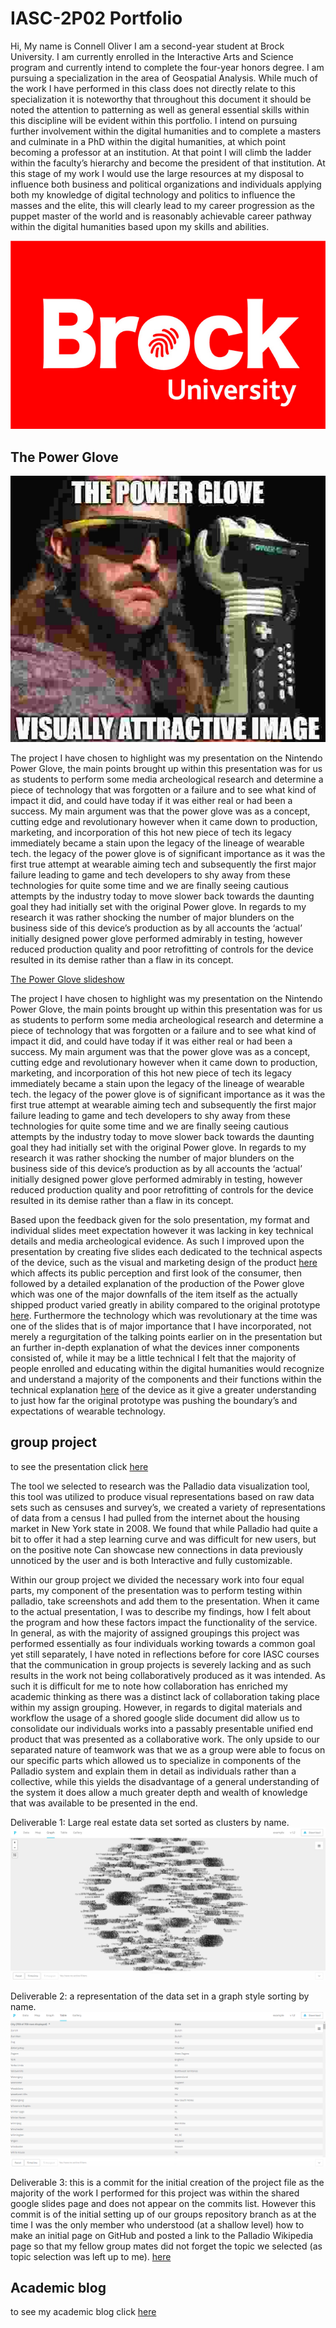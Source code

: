 # IASC-2P02 Portfolio

Hi, My name is Connell Oliver I am a second-year student at Brock University. I am currently enrolled in the Interactive Arts and Science program and currently intend to complete the four-year honors degree. I am pursuing a specialization in the area of Geospatial Analysis. While much of the work I have performed in this class does not directly relate to this specialization it is noteworthy that throughout this document it should be noted the attention to patterning as well as general essential skills within this discipline will be evident within this portfolio. I intend on pursuing further involvement within the digital humanities and to complete a masters and culminate in a PhD within the digital humanities, at which point becoming a professor at an institution. At that point I will climb the ladder within the faculty’s hierarchy and become the president of that institution. At this stage of my work I would use the large resources at my disposal to influence both business and political organizations and individuals applying both my knowledge of digital technology and politics to influence the masses and the elite, this will clearly lead to my career progression as the puppet master of the world and is reasonably achievable career pathway within the digital humanities based upon my skills and abilities.

![](images/f13916da-192a-4d6e-aee8-3a3aa8353428.png)

## The Power Glove
![](images/aLN3X.jpg)

The project I have chosen to highlight was my presentation on the Nintendo Power Glove, the main points brought up within this presentation was for us as students to perform some media archeological research and determine a piece of technology that was forgotten or a failure and to see what kind of impact it did, and could have today if it was either real or had been a success. My main argument was that the power glove was as a concept, cutting edge and revolutionary however when it came down to production, marketing, and incorporation of this hot new piece of tech its legacy immediately became a stain upon the legacy of the lineage of wearable tech. the legacy of the power glove is of significant importance as it was the first true attempt at wearable aiming tech and subsequently the first major failure leading to game and tech developers to shy away from these technologies for quite some time and we are finally seeing cautious attempts by the industry today to move slower back towards the daunting goal they had initially set with the original Power glove. In regards to my research it was rather shocking the number of major blunders on the business side of this device’s production as by all accounts the ‘actual’ initially designed power glove performed admirably in testing, however reduced production quality and poor retrofitting of controls for the device resulted in its demise rather than a flaw in its concept.

[The Power Glove slideshow](https://carlthecactus.github.io/IASC-2P02/reveal/)

The project I have chosen to highlight was my presentation on the Nintendo Power Glove, the main points brought up within this presentation was for us as students to perform some media archeological research and determine a piece of technology that was forgotten or a failure and to see what kind of impact it did, and could have today if it was either real or had been a success. My main argument was that the power glove was as a concept, cutting edge and revolutionary however when it came down to production, marketing, and incorporation of this hot new piece of tech its legacy immediately became a stain upon the legacy of the lineage of wearable tech. the legacy of the power glove is of significant importance as it was the first true attempt at wearable aiming tech and subsequently the first major failure leading to game and tech developers to shy away from these technologies for quite some time and we are finally seeing cautious attempts by the industry today to move slower back towards the daunting goal they had initially set with the original Power glove. In regards to my research it was rather shocking the number of major blunders on the business side of this device’s production as by all accounts the ‘actual’ initially designed power glove performed admirably in testing, however reduced production quality and poor retrofitting of controls for the device resulted in its demise rather than a flaw in its concept.

Based upon the feedback given for the solo presentation, my format and individual slides meet expectation however it was lacking in key technical details and media archeological evidence. As such I improved upon the presentation by creating five slides each dedicated to the technical aspects of the device, such as the visual and marketing design of the product [here](https://github.com/carlthecactus/IASC-2P02/commit/873409b6cf6d5195904a84ec85122fb9007dc668#diff-890f068779e43beb317787310daafa5c)  which affects its public perception and first look of the consumer, then followed by a detailed explanation of the production of the Power glove which was one of the major downfalls of the item itself as the actually shipped product varied greatly in ability compared to the original prototype [here](https://github.com/carlthecactus/IASC-2P02/commit/a425f58f43f27c1c51dc545f3694a5b02351e877#diff-890f068779e43beb317787310daafa5c). Furthermore the technology which was revolutionary at the time was one of the slides that is of major importance that I have incorporated, not merely a regurgitation of the talking points earlier on in the presentation but an further in-depth explanation of what the devices inner components consisted of, while it may be a little technical I felt that the majority of people enrolled and educating within the digital humanities would recognize and understand a majority of the components and their functions within the technical explanation [here](https://github.com/carlthecactus/IASC-2P02/commit/9ed75438ee9f023bd940367c6106614fa11fcc30#diff-890f068779e43beb317787310daafa5c) of the device as it give a greater understanding to just how far the original prototype was pushing the boundary’s and expectations of wearable technology.

## group project

to see the presentation click [here](https://docs.google.com/presentation/d/1yaZbkcikFoIxXl-E5EmHkoj-OGK1jH4FrHXMuCH7YCM/edit#slide=id.g4f63bf794e_1_1539)

The tool we selected to research was the Palladio data visualization tool, this tool was utilized to produce visual representations based on raw data sets such as censuses and survey’s, we created a variety of representations of data from a census I had pulled from the internet about the housing market in New York state in 2008. We found that while Palladio had quite a bit to offer it had a step learning curve and was difficult for new users, but on the positive note Can showcase new connections in data previously unnoticed by the user and is both Interactive and fully customizable.

Within our group project we divided the necessary work into four equal parts, my component of the presentation was to perform testing within palladio, take screenshots and add them to the presentation. When it came to the actual presentation, I was to describe my findings, how I felt about the program and how these factors impact the functionality of the service. In general, as with the majority of assigned groupings this project was performed essentially as four individuals working towards a common goal yet still separately, I have noted in reflections before for core IASC courses that the communication in group projects is severely lacking and as such results in the work not being collaboratively produced as it was intended. As such it is difficult for me to note how collaboration has enriched my academic thinking as there was a distinct lack of collaboration taking place within my assign grouping. However, in regards to digital materials and workflow the usage of a shored google slide document did allow us to consolidate our individuals works into a passably presentable unified end product that was presented as a collaborative work. The only upside to our separated nature of teamwork was that we as a group were able to focus on our specific parts which allowed us to specialize in components of the Palladio system and explain them in detail as individuals rather than a collective, while this yields the disadvantage of a general understanding of the system it does allow a much greater depth and wealth of knowledge that was available to be presented in the end.


Deliverable 1: Large real estate data set sorted as clusters by name.
![](images/project1.png)

Deliverable 2: a representation of the data set in a graph style sorting by name.
![](images/project2.png)

Deliverable 3: this is a commit for the initial creation of the project file as the majority of the work I performed for this project was within the shared google slides page and does not appear on the commits list. However this commit is of the initial setting up of our groups repository branch as at the time I was the only member who understood (at a shallow level) how to make an initial page on GitHub and posted a link to the Palladio Wikipedia page so that my fellow group mates did not forget the topic we selected (as topic selection was left up to me).
[here](https://github.com/IascAtBrock/IASC-2P02-TeamPresentations/commit/f0939c0fdfd49fd49a86ea4f6384181980ff10f8)

## Academic blog

to see my academic blog click [here](https://carlthecactus.github.io/IASC-2P02/blog)
